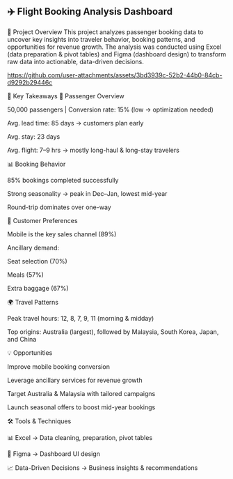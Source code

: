 ✈️ Flight Booking Analysis Dashboard  
--- 
📌 Project Overview 
This project analyzes passenger booking data to uncover key insights into traveler behavior, booking patterns, and opportunities for revenue growth.
The analysis was conducted using Excel (data preparation & pivot tables) and Figma (dashboard design) to transform raw data into actionable, data-driven decisions. 


 
https://github.com/user-attachments/assets/3bd3939c-52b2-44b0-84cb-d9292b29446c  


🚀 Key Takeaways
👥 Passenger Overview

50,000 passengers | Conversion rate: 15% (low → optimization needed)

Avg. lead time: 85 days → customers plan early

Avg. stay: 23 days

Avg. flight: 7–9 hrs → mostly long-haul & long-stay travelers 


📊 Booking Behavior

85% bookings completed successfully

Strong seasonality → peak in Dec–Jan, lowest mid-year

Round-trip dominates over one-way



🎯 Customer Preferences

Mobile is the key sales channel (89%)

Ancillary demand:

Seat selection (70%)

Meals (57%)

Extra baggage (67%)

🌍 Travel Patterns

Peak travel hours: 12, 8, 7, 9, 11 (morning & midday)

Top origins: Australia (largest), followed by Malaysia, South Korea, Japan, and China 



💡 Opportunities

Improve mobile booking conversion

Leverage ancillary services for revenue growth

Target Australia & Malaysia with tailored campaigns

Launch seasonal offers to boost mid-year bookings 



🛠️ Tools & Techniques

📊 Excel → Data cleaning, preparation, pivot tables

🎨 Figma → Dashboard UI design

📈 Data-Driven Decisions → Business insights & recommendations 







